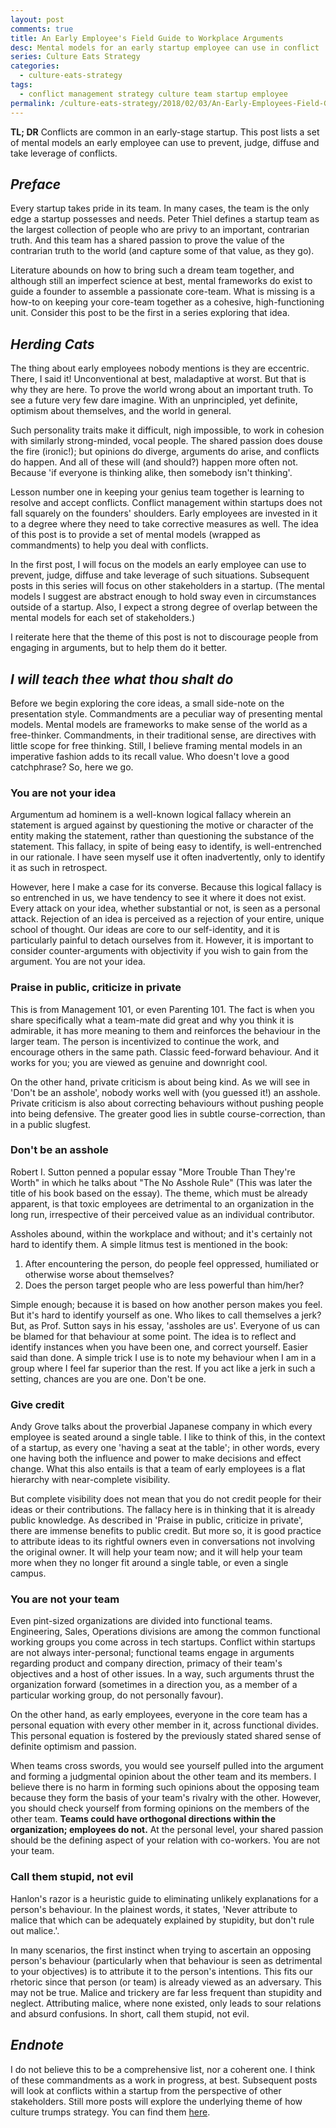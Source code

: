 ```yaml
---
layout: post
comments: true
title: An Early Employee's Field Guide to Workplace Arguments
desc: Mental models for an early startup employee can use in conflict
series: Culture Eats Strategy
categories:
  - culture-eats-strategy
tags:
  - conflict management strategy culture team startup employee
permalink: /culture-eats-strategy/2018/02/03/An-Early-Employees-Field-Guide-to-Workplace-Arguments/
---
```

**TL; DR**
Conflicts are common in an early-stage startup. This post lists a set of mental models an early employee can use to prevent, judge, diffuse and take leverage of conflicts.

<!--break-->
## _Preface_

Every startup takes pride in its team. In many cases, the team is the only edge a startup possesses and needs. Peter Thiel defines a startup team as the largest collection of people who are privy to an important, contrarian truth. And this team has a shared passion to prove the value of the contrarian truth to the world (and capture some of that value, as they go).

Literature abounds on how to bring such a dream team together, and although still an imperfect science at best, mental frameworks do exist to guide a founder to assemble a passionate core-team. What is missing is a how-to on keeping your core-team together as a cohesive, high-functioning unit. Consider this post to be the first in a series exploring that idea.

## _Herding Cats_
The thing about early employees nobody mentions is they are eccentric. There, I said it! Unconventional at best, maladaptive at worst. But that is why they are here. To prove the world wrong about an important truth. To see a future very few dare imagine. With an unprincipled, yet definite, optimism about themselves, and the world in general.

Such personality traits make it difficult, nigh impossible, to work in cohesion with similarly strong-minded, vocal people. The shared passion does douse the fire (ironic!); but opinions do diverge, arguments do arise, and conflicts do happen. And all of these will (and should?) happen more often not. Because 'if everyone is thinking alike, then somebody isn't thinking'.

Lesson number one in keeping your genius team together is learning to resolve and accept conflicts. Conflict management within startups does not fall squarely on the founders' shoulders. Early employees are invested in it to a degree where they need to take corrective measures as well. The idea of this post is to provide a set of mental models (wrapped as commandments) to help you deal with conflicts.

In the first post, I will focus on the models an early employee can use to prevent, judge, diffuse and take leverage of such situations. Subsequent posts in this series will focus on other stakeholders in a startup. (The mental models I suggest are abstract enough to hold sway even in circumstances outside of a startup. Also, I expect a strong degree of overlap between the mental models for each set of stakeholders.)

I reiterate here that the theme of this post is not to discourage people from engaging in arguments, but to help them do it better.

## _I will teach thee what thou shalt do_

Before we begin exploring the core ideas, a small side-note on the presentation style. Commandments are a peculiar way of presenting mental models. Mental models are frameworks to make sense of the world as a free-thinker. Commandments, in their traditional sense, are directives with little scope for free thinking. Still, I believe framing mental models in an imperative fashion adds to its recall value. Who doesn't love a good catchphrase? So, here we go.

### **You are not your idea**
  Argumentum ad hominem is a well-known logical fallacy wherein an statement is argued against by questioning the motive or character of the entity making the statement, rather than questioning the substance of the statement. This fallacy, in spite of being easy to identify, is well-entrenched in our rationale. I have seen myself use it often inadvertently, only to identify it as such in retrospect.

  However, here I make a case for its converse. Because this logical fallacy is so entrenched in us, we have tendency to see it where it does not exist. Every attack on your idea, whether substantial or not, is seen as a personal attack. Rejection of an idea is perceived as a rejection of your entire, unique school of thought. Our ideas are core to our self-identity, and it is particularly painful to detach ourselves from it. However, it is important to consider counter-arguments with objectivity if you wish to gain from the argument. You are not your idea.

### **Praise in public, criticize in private**
  This is from Management 101, or even Parenting 101. The fact is when you share specifically what a team-mate did great and why you think it is admirable, it has more meaning to them and reinforces the behaviour in the larger team. The person is incentivized to continue the work, and encourage others in the same path. Classic feed-forward behaviour. And it works for you; you are viewed as genuine and downright cool.

  On the other hand, private criticism is about being kind. As we will see in 'Don't be an asshole', nobody works well with (you guessed it!) an asshole. Private criticism is also about correcting behaviours without pushing people into being defensive. The greater good lies in subtle course-correction, than in a public slugfest.

### **Don't be an asshole**
  Robert I. Sutton penned a popular essay "More Trouble Than They're Worth" in which he talks about "The No Asshole Rule" (This was later the title of his book based on the essay). The theme, which must be already apparent, is that toxic employees are detrimental to an organization in the long run, irrespective of their perceived value as an individual contributor.

  Assholes abound, within the workplace and without; and it's certainly not hard to identify them. A simple litmus test is mentioned in the book:
  1. After encountering the person, do people feel oppressed, humiliated or otherwise worse about themselves?
  2. Does the person target people who are less powerful than him/her?

  Simple enough; because it is based on how another person makes you feel. But it's hard to identify yourself as one. Who likes to call themselves a jerk? But, as Prof. Sutton says in his essay, 'assholes are us'. Everyone of us can be blamed for that behaviour at some point. The idea is to reflect and identify instances when you have been one, and correct yourself. Easier said than done. A simple trick I use is to note my behaviour when I am in a group where I feel far superior than the rest. If you act like a jerk in such a setting, chances are you are one. Don't be one.

### **Give credit**
  Andy Grove talks about the proverbial Japanese company in which every employee is seated around a single table. I like to think of this, in the context of a startup, as every one 'having a seat at the table'; in other words, every one having both the influence and power to make decisions and effect change. What this also entails is that a team of early employees is a flat hierarchy with near-complete visibility.

  But complete visibility does not mean that you do not credit people for their ideas or their contributions. The fallacy here is in thinking that it is already public knowledge. As described in 'Praise in public, criticize in private', there are immense benefits to public credit. But more so, it is good practice to attribute ideas to its rightful owners even in conversations not involving the original owner. It will help your team now; and it will help your team more when they no longer fit around a single table, or even a single campus.

### **You are not your team**
  Even pint-sized organizations are divided into functional teams. Engineering, Sales, Operations divisions are among the common functional working groups you come across in tech startups. Conflict within startups are not always inter-personal; functional teams engage in arguments regarding product and company direction, primacy of their team's objectives and a host of other issues. In a way, such arguments thrust the organization forward (sometimes in a direction you, as a member of a particular working group, do not personally favour).

  On the other hand, as early employees, everyone in the core team has a personal equation with every other member in it, across functional divides. This personal equation is fostered by the previously stated shared sense of definite optimism and passion. 
  
  When teams cross swords, you would see yourself pulled into the argument and forming a judgmental opinion about the other team and its members. I believe there is no harm in forming such opinions about the opposing team because they form the basis of your team's rivalry with the other. However, you should check yourself from forming opinions on the members of the other team. **Teams could have orthogonal directions within the organization; employees do not.** At the personal level, your shared passion should be the defining aspect of your relation with co-workers. You are not your team.

### **Call them stupid, not evil**
  Hanlon's razor is a heuristic guide to eliminating unlikely explanations for a person's behaviour. In the plainest words, it states, 'Never attribute to malice that which can be adequately explained by stupidity, but don't rule out malice.'.

  In many scenarios, the first instinct when trying to ascertain an opposing person's behaviour (particularly when that behaviour is seen as detrimental to your objectives) is to attribute it to the person's intentions. This fits our rhetoric since that person (or team) is already viewed as an adversary. This may not be true. Malice and trickery are far less frequent than stupidity and neglect. Attributing malice, where none existed, only leads to sour relations and absurd confusions. In short, call them stupid, not evil.


## _Endnote_
I do not believe this to be a comprehensive list, nor a coherent one. I think of these commandments as a work in progress, at best. Subsequent posts will look at conflicts within a startup from the perspective of other stakeholders. Still more posts will explore the underlying theme of how culture trumps strategy. You can find them [here](http://sujithjay.com).